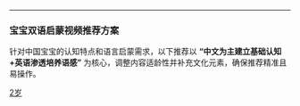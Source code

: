 ---

### **宝宝双语启蒙视频推荐方案**  
针对中国宝宝的认知特点和语言启蒙需求，以下推荐以 **“中文为主建立基础认知+英语渗透培养语感”** 为核心，调整内容适龄性并补充文化元素，确保推荐精准且易操作。

<a href="./2岁宝宝推荐.md">  2岁 </a>